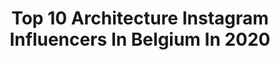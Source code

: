 ---
title: Top 10 Architecture Instagram Influencers In Belgium In 2020
description: >-
  Find top architecture Instagram influencers in Belgium in 2020. Most popular hashtags: #architecture #symmetryhunters #antwerp #salon.
platform: Instagram
profiles:
  - username: "jenm_xx"
    fullname: >-
      Jennifer Marckx
    location: "Belgium"
    followers: 13618
    engagement: 586
    commentsToLikes: 0.053248
    id: ckap0nnygr3ar0i78hcf6z78c
    verified: false
    hashtags: "#dallas, #butdomesticatthesametime, #dontaskwhatiam, #reminiscing"
  - username: "traveltower"
    fullname: >-
      Nick V P 🇧🇪
    location: "Belgium"
    followers: 2202
    engagement: 2027
    commentsToLikes: 0.061338
    id: ckap26rq1xmek0i78asjnjow1
    verified: false
    hashtags: "#belgica, #europetrip, #kecommunity, #tajmahal"
  - username: "bildgestalter"
    fullname: >-
      Andreas Paehge Photography
    location: "Belgium"
    followers: 20733
    engagement: 317
    commentsToLikes: 0.011532
    id: ck0vv206gn6cb0i19uo48sgmb
    verified: false
    hashtags: "#lumecube, #lumecubeair"
  - username: "happelcornelisseverhoeven"
    fullname: >-
      HCVA
    location: "Belgium"
    followers: 5740
    engagement: 580
    commentsToLikes: 0.007166
    id: ckaoqqymxjyil0i78ych55qdd
    verified: false
    hashtags: "#baywindow, #visualization, #concretebrick, #socialhousing"
  - username: "dennisdtj"
    fullname: >-
      Dennis T'Jampens
    location: "Belgium"
    followers: 15910
    engagement: 553
    commentsToLikes: 0.028145
    id: ck5q362jjje200i11j9nsxhy6
    verified: false
    hashtags: "#2000, #dennistjampens, #newyear2020, #myboys"
  - username: "photo_sebastian"
    fullname: >-
      Hamburg & traveling
    location: "Belgium"
    followers: 2575
    engagement: 1528
    commentsToLikes: 0.067465
    id: ck5chsw2erej30i111zktkfnz
    verified: false
    hashtags: "#stayhomechallenge, #archdaily, #urbanromantix, #valencia"
  - username: "vandervelpen"
    fullname: >-
      Dieter Vander Velpen
    location: "Belgium"
    followers: 62332
    engagement: 295
    commentsToLikes: 0.020668
    id: ck5hn88sdndvv0i11dul2g4f2
    verified: false
    hashtags: "#kitchenisland, #remodeling, #detailing, #understatedluxury"
  - username: "el.vino"
    fullname: >-
      • Eʟ Vɪɴᴏ®
    location: "Belgium"
    followers: 111615
    engagement: 290
    commentsToLikes: 0.042806
    id: ck0vwctltt4el0i191mgre2tw
    verified: false
    hashtags: "#repost, #suitopia, #france, #champselysees"
  - username: "valentinbruneau"
    fullname: >-
      Valentin bruneau
    location: "Belgium"
    followers: 43438
    engagement: 447
    commentsToLikes: 0.058707
    id: ck0w6zn3mb0xk0i1935o5l4v1
    verified: false
    hashtags: "#sportsclothes, #streetstyleman, #heatedrazor, #hoodiestyle"
  - username: "fovelfabien"
    fullname: >-
      FovelFabien
    location: "Belgium"
    followers: 2005
    engagement: 1658
    commentsToLikes: 0.060430
    id: ck6tib4an0dsf0j71d2mghuqs
    verified: false
    hashtags: "#traveler, #mountain, #brussels, #sexy"
---